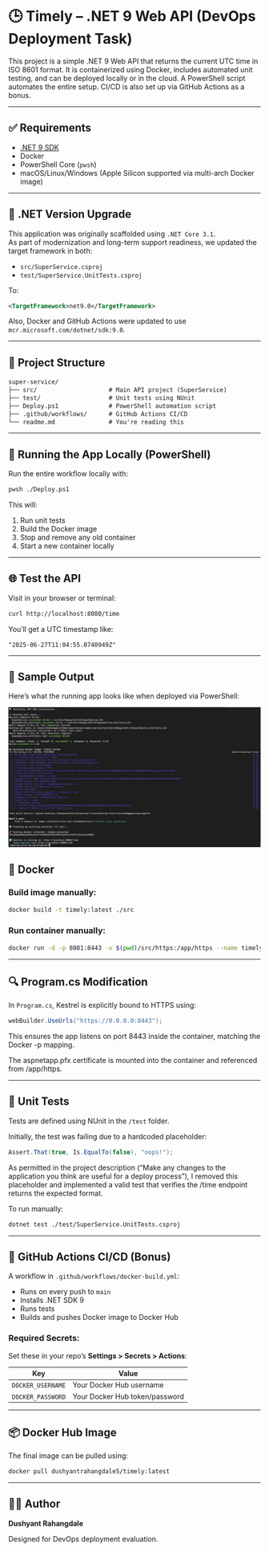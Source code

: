 # 🕒 Timely – .NET 9 Web API (DevOps Deployment Task)

This project is a simple .NET 9 Web API that returns the current UTC time in ISO 8601 format. It is containerized using Docker, includes automated unit testing, and can be deployed locally or in the cloud. A PowerShell script automates the entire setup. CI/CD is also set up via GitHub Actions as a bonus.

---

## ✅ Requirements

- [.NET 9 SDK](https://dotnet.microsoft.com/en-us/download/dotnet/9.0)
- Docker
- PowerShell Core (`pwsh`)
- macOS/Linux/Windows (Apple Silicon supported via multi-arch Docker image)

---

## 📝 .NET Version Upgrade

This application was originally scaffolded using `.NET Core 3.1`.  
As part of modernization and long-term support readiness, we updated the target framework in both:

- `src/SuperService.csproj`
- `test/SuperService.UnitTests.csproj`

To:

```xml
<TargetFramework>net9.0</TargetFramework>
```

Also, Docker and GitHub Actions were updated to use `mcr.microsoft.com/dotnet/sdk:9.0`.

---

## 📁 Project Structure

```
super-service/
├── src/                    # Main API project (SuperService)
├── test/                   # Unit tests using NUnit
├── Deploy.ps1              # PowerShell automation script
├── .github/workflows/      # GitHub Actions CI/CD
└── readme.md               # You're reading this
```

---

## 🚀 Running the App Locally (PowerShell)

Run the entire workflow locally with:

```bash
pwsh ./Deploy.ps1
```

This will:

1. Run unit tests  
2. Build the Docker image  
3. Stop and remove any old container  
4. Start a new container locally

---

## 🌐 Test the API

Visit in your browser or terminal:

```bash
curl http://localhost:8080/time
```

You’ll get a UTC timestamp like:

```
"2025-06-27T11:04:55.0740949Z"
```

---
## 📸 Sample Output

Here’s what the running app looks like when deployed via PowerShell:

![Timely API Output](./screenshot.png)
## 🐳 Docker

### Build image manually:

```bash
docker build -t timely:latest ./src
```

### Run container manually:

```bash
docker run -d -p 8081:8443 -v $(pwd)/src/https:/app/https --name timely-container timely:latest
```

---

## 🔍 Program.cs Modification

In `Program.cs`,  Kestrel is explicitly bound to HTTPS using:

```csharp
webBuilder.UseUrls("https://0.0.0.0:8443");
```

This ensures the app listens on port 8443 inside the container, matching the Docker -p mapping.

The aspnetapp.pfx certificate is mounted into the container and referenced from /app/https.

---

## 🧪 Unit Tests

Tests are defined using NUnit in the `/test` folder.

Initially, the test was failing due to a hardcoded placeholder:

```csharp
Assert.That(true, Is.EqualTo(false), "oops!");
```
As permitted in the project description (“Make any changes to the application you think are useful for a deploy process”), I removed this placeholder and implemented a valid test that verifies the /time endpoint returns the expected format.

To run manually:

```bash
dotnet test ./test/SuperService.UnitTests.csproj
```

---

## 🔄 GitHub Actions CI/CD (Bonus)

A workflow in `.github/workflows/docker-build.yml`:

- Runs on every push to `main`
- Installs .NET SDK 9
- Runs tests
- Builds and pushes Docker image to Docker Hub

### Required Secrets:

Set these in your repo’s **Settings > Secrets > Actions**:

| Key              | Value                        |
|------------------|------------------------------|
| `DOCKER_USERNAME`| Your Docker Hub username     |
| `DOCKER_PASSWORD`| Your Docker Hub token/password |

---

## 📦 Docker Hub Image

The final image can be pulled using:

```bash
docker pull dushyantrahangdale5/timely:latest
```

---

## 👨‍💻 Author

**Dushyant Rahangdale**

Designed for DevOps deployment evaluation.
